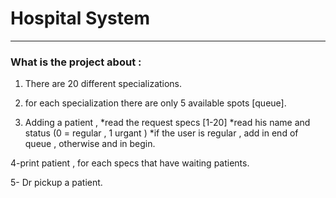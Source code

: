 # Hospital System
---

### What is the project about : 

1. There are 20 different specializations.

2. for each specialization there are only 5 available spots [queue].

3. Adding a patient ,
   *read the request specs [1-20]
   *read his name and status (0 = regular , 1 urgant )
   *if the user is regular , add in end of queue , otherwise and in begin. 

4-print patient , for each specs that have waiting patients.

5- Dr pickup a patient.
